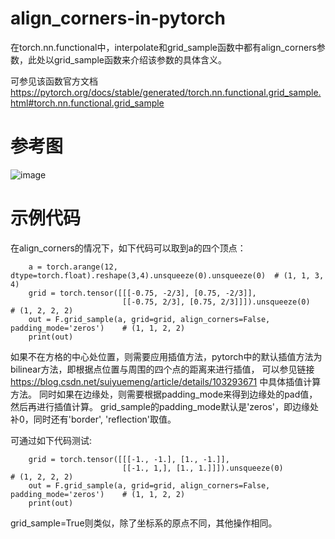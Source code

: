# align_corners-in-pytorch
在torch.nn.functional中，interpolate和grid_sample函数中都有align_corners参数，此处以grid_sample函数来介绍该参数的具体含义。

可参见该函数官方文档 https://pytorch.org/docs/stable/generated/torch.nn.functional.grid_sample.html#torch.nn.functional.grid_sample

# 参考图
![image](https://github.com/user-attachments/assets/47d103e3-fb4c-4149-a22b-a64ac471128e)

# 示例代码
在align_corners的情况下，如下代码可以取到a的四个顶点：
```
    a = torch.arange(12, dtype=torch.float).reshape(3,4).unsqueeze(0).unsqueeze(0)  # (1, 1, 3, 4)
    grid = torch.tensor([[[-0.75, -2/3], [0.75, -2/3]], 
                         [[-0.75, 2/3], [0.75, 2/3]]]).unsqueeze(0)                 # (1, 2, 2, 2)
    out = F.grid_sample(a, grid=grid, align_corners=False, padding_mode='zeros')    # (1, 1, 2, 2)
    print(out)
```
    
如果不在方格的中心处位置，则需要应用插值方法，pytorch中的默认插值方法为bilinear方法，即根据点位置与周围的四个点的距离来进行插值，
可以参见链接 https://blog.csdn.net/suiyuemeng/article/details/103293671 中具体插值计算方法。
同时如果在边缘处，则需要根据padding_mode来得到边缘处的pad值，然后再进行插值计算。
grid_sample的padding_mode默认是'zeros'，即边缘处补0，同时还有'border', 'reflection'取值。

可通过如下代码测试:
```
    grid = torch.tensor([[[-1., -1.], [1., -1.]],
                         [[-1., 1,], [1., 1.]]]).unsqueeze(0)                       # (1, 2, 2, 2)                   
    out = F.grid_sample(a, grid=grid, align_corners=False, padding_mode='zeros')    # (1, 1, 2, 2)
    print(out)
```

grid_sample=True则类似，除了坐标系的原点不同，其他操作相同。
